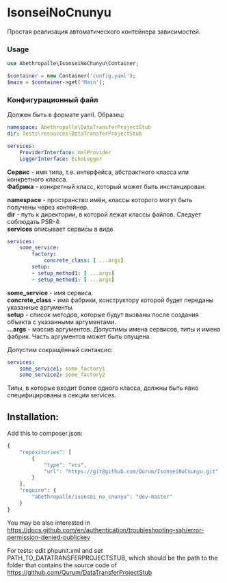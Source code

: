 # IsonseiNoCnunyu
Простая реализация автоматического контейнера зависимостей. 

### Usage
```php
use Abethropalle\IsonseiNoChunyu\Container;

$container = new Container('config.yaml');
$main = $container->get('Main');
```

### Конфигурационный файл
Должен быть в формате yaml. Образец:
```yaml
namespace: Abethropalle\DataTransferProjectStub
dir: Tests\resources\DataTransferProjectStub

services:
    ProviderInterface: XmlProvider
    LoggerInterface: EchoLogger
```

**Сервис** - имя типа, т.е. интерфейса, абстрактного класса или конкретного класса.    
**Фабрика** - конкретный класс, который может быть инстанцирован.    

**namespace** - пространство имён, классы которого могут быть получены через контейнер.    
**dir** - путь к директории, в которой лежат классы файлов. Следует соблюдать PSR-4.    
**services** описывает сервисы в виде 
```yaml
services:
    some_service: 
        factory: 
            concrete_class: [ ...args]
        setup:
        - setup_method1: [ ...args]
        - setup_method1: [ ...args]
```
**some_service** - имя сервиса.    
**concrete_class** - имя фабрики, конструктору которой будет переданы указанные аргументы.    
**setup** - список методов, которые будут вызваны после создания объекта с указанными аргументами.    
**...args** - массив аргументов. Допустимы имена сервисов, типы и имена фабрик. Часть аргументов может быть опущена.    

Допустим сокращённый синтаксис:
```yaml
services:
    some_service1: some_factory1
    some_service2: some_factory2
```

Типы, в которые входит более одного класса, должны быть явно специфицированы в секции services.

## Installation:

Add this to composer.json:

```javascript
{
    "repositories": [
        {
            "type": "vcs",
            "url": "https://git@github.com/Qurum/IsonseiNoCnunyu.git"
        }
    ],
    "require": {
        "abethropalle/isonsei_no_cnunyu": "dev-master"
    }
}
```
You may be also interested in https://docs.github.com/en/authentication/troubleshooting-ssh/error-permission-denied-publickey

For tests: edit phpunit.xml and set PATH_TO_DATATRANSFERPROJECTSTUB, which should be the path to the folder that contains the source code of https://github.com/Qurum/DataTransferProjectStub
